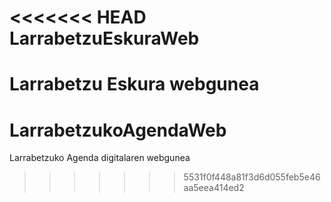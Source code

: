 <<<<<<< HEAD
LarrabetzuEskuraWeb
=====================

Larrabetzu Eskura webgunea
=======
LarrabetzukoAgendaWeb
=====================

Larrabetzuko Agenda digitalaren webgunea
>>>>>>> 5531f0f448a81f3d6d055feb5e46aa5eea414ed2
